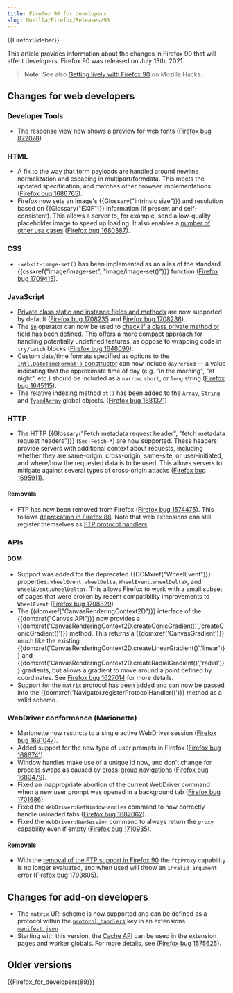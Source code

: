 ```yaml
---
title: Firefox 90 for developers
slug: Mozilla/Firefox/Releases/90
---
```


{{FirefoxSidebar}}

This article provides information about the changes in Firefox 90 that will affect developers. Firefox 90 was released on July 13th, 2021.

> **Note:** See also [Getting lively with Firefox 90](https://hacks.mozilla.org/2021/07/getting-lively-with-firefox-90/) on Mozilla Hacks.

## Changes for web developers

### Developer Tools

- The response view now shows a [preview for web fonts](https://firefox-source-docs.mozilla.org/devtools-user/network_monitor/request_details/index.html#response-tab) ([Firefox bug 872078](https://bugzil.la/872078)).

### HTML

- A fix to the way that form payloads are handled around newline normalization and escaping in multipart/formdata. This meets the updated specification, and matches other browser implementations. ([Firefox bug 1686765](https://bugzil.la/1686765)).
- Firefox now sets an image's {{Glossary("intrinsic size")}} and resolution based on {{Glossary("EXIF")}} information (if present and self-consistent). This allows a server to, for example, send a low-quality placeholder image to speed up loading. It also enables a [number of other use cases](https://github.com/eeeps/exif-intrinsic-sizing-explainer) ([Firefox bug 1680387](https://bugzil.la/1680387)).

### CSS

- `-webkit-image-set()` has been implemented as an alias of the standard {{cssxref("image/image-set", "image/image-set()")}} function ([Firefox bug 1709415](https://bugzil.la/1709415)).

### JavaScript

- [Private class static and instance fields and methods](/en-US/docs/Web/JavaScript/Reference/Classes/Private_class_fields) are now supported by default ([Firefox bug 1708235](https://bugzil.la/1708235) and [Firefox bug 1708236](https://bugzil.la/1708236)).
- The [`in`](/en-US/docs/Web/JavaScript/Reference/Operators/in#private_fields_and_methods) operator can now be used to [check if a class private method or field has been defined](/en-US/docs/Web/JavaScript/Guide/Working_With_Private_Class_Features#checking_if_a_private_fieldmethod_exists). This offers a more compact approach for handling potentially undefined features, as oppose to wrapping code in `try/catch` blocks ([Firefox bug 1648090](https://bugzil.la/1648090)).
- Custom date/time formats specified as options to the [`Intl.DateTimeFormat()` constructor](/en-US/docs/Web/JavaScript/Reference/Global_Objects/Intl/DateTimeFormat/DateTimeFormat) can now include `dayPeriod` — a value indicating that the approximate time of day (e.g. "in the morning", "at night", etc.) should be included as a `narrow`, `short`, or `long` string ([Firefox bug 1645115](https://bugzil.la/1645115)).
- The relative indexing method `at()` has been added to the [`Array`](/en-US/docs/Web/JavaScript/Reference/Global_Objects/Array), [`String`](/en-US/docs/Web/JavaScript/Reference/Global_Objects/String) and [`TypedArray`](/en-US/docs/Web/JavaScript/Reference/Global_Objects/TypedArray) global objects. ([Firefox bug 1681371](https://bugzil.la/1681371))

### HTTP

- The HTTP {{Glossary("Fetch metadata request header", "fetch metadata request headers")}} (`Sec-Fetch-*`) are now supported. These headers provide servers with additional context about requests, including whether they are same-origin, cross-origin, same-site, or user-initiated, and where/how the requested data is to be used. This allows servers to mitigate against several types of cross-origin attacks ([Firefox bug 1695911](https://bugzil.la/1695911)).

#### Removals

- FTP has now been removed from Firefox ([Firefox bug 1574475](https://bugzil.la/1574475)). This follows [deprecation in Firefox 88](/en-US/docs/Mozilla/Firefox/Releases/88#http). Note that web extensions can still register themselves as [FTP protocol handlers](/en-US/docs/Mozilla/Add-ons/WebExtensions/manifest.json/protocol_handlers).

### APIs

#### DOM

- Support was added for the deprecated {{DOMxref("WheelEvent")}} properties: `WheelEvent.wheelDelta`, `WheelEvent.wheelDeltaX`, and `WheelEvent.wheelDeltaY`. This allows Firefox to work with a small subset of pages that were broken by recent compatibility improvements to `WheelEvent` ([Firefox bug 1708829](https://bugzil.la/1708829)).
- The {{domxref("CanvasRenderingContext2D")}} interface of the {{domxref("Canvas API")}} now provides a {{domxref('CanvasRenderingContext2D.createConicGradient()','createConicGradient()')}} method. This returns a {{domxref('CanvasGradient')}} much like the existing {{domxref('CanvasRenderingContext2D.createLinearGradient()','linear')}} and {{domxref('CanvasRenderingContext2D.createRadialGradient()','radial')}} gradients, but allows a gradient to move around a point defined by coordinates. See [Firefox bug 1627014](https://bugzil.la/1627014) for more details.
- Support for the `matrix` protocol has been added and can now be passed into the {{domxref('Navigator.registerProtocolHandler()')}} method as a valid scheme.

### WebDriver conformance (Marionette)

- Marionette now restricts to a single active WebDriver session ([Firefox bug 1691047](https://bugzil.la/1691047)).
- Added support for the new type of user prompts in Firefox ([Firefox bug 1686741](https://bugzil.la/1686741))
- Window handles make use of a unique id now, and don't change for process
  swaps as caused by [cross-group navigations](https://firefox-source-docs.mozilla.org/dom/navigation/nav_replace.html#cross-group-navigations) ([Firefox bug 1680479](https://bugzil.la/1680479)).
- Fixed an inappropriate abortion of the current WebDriver command when a
  new user prompt was opened in a background tab ([Firefox bug 1701686](https://bugzil.la/1701686)).
- Fixed the `WebDriver:GetWindowHandles` command to now correctly
  handle unloaded tabs ([Firefox bug 1682062](https://bugzil.la/1682062)).
- Fixed the `WebDriver:NewSession` command to always return the
  `proxy` capability even if empty ([Firefox bug 1710935](https://bugzil.la/1710935)).

#### Removals

- With the [removal of the FTP support in Firefox 90](#removals_http)
  the `ftpProxy` capability is no longer evaluated, and when used will
  throw an `invalid argument` error ([Firefox bug 1703805](https://bugzil.la/1703805)).

## Changes for add-on developers

- The `matrix` URI scheme is now supported and can be defined as a protocol within the [`protocol_handlers`](/en-US/docs/Mozilla/Add-ons/WebExtensions/manifest.json/protocol_handlers) key in an extensions [`manifest.json`](/en-US/docs/Mozilla/Add-ons/WebExtensions/manifest.json)
- Starting with this version, the [Cache API](/en-US/docs/Web/API/Cache) can be used in the extension pages and worker globals. For more details, see ([Firefox bug 1575625](https://bugzil.la/1575625)).

## Older versions

{{Firefox_for_developers(89)}}
